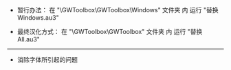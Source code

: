 * 暂行办法： 在 "\GWToolbox\GWToolbox\Windows\" 文件夹 内 运行 "替换Windows.au3"


* 最终汉化方式： 在 "\GWToolbox\GWToolbox\" 文件夹 内 运行 "替换All.au3"

<hr>

* 消除字体所引起的问题
